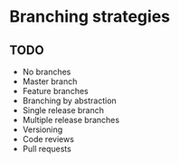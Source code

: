 # Branching strategies

## TODO

- No branches
- Master branch
- Feature branches
- Branching by abstraction
- Single release branch
- Multiple release branches
- Versioning
- Code reviews
- Pull requests
